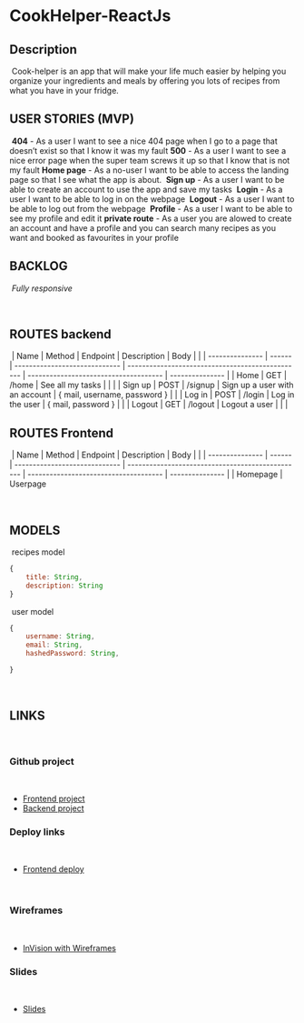 # CookHelper-ReactJs

## Description
​
Cook-helper is an app that will make your life much easier by helping you organize your ingredients and meals by offering you lots of recipes from what you have in your fridge.
​
## USER STORIES (MVP)
​
**404** - As a user I want to see a nice 404 page when I go to a page that doesn’t exist so that I know it was my fault
​
**500** - As a user I want to see a nice error page when the super team screws it up so that I know that is not my fault
​
**Home page** - As a no-user I want to be able to access the landing page so that I see what the app is about.
​
**Sign up** - As a user I want to be able to create an account to use the app and save my tasks
​
**Login** - As a user I want to be able to log in on the webpage 
​
**Logout** - As a user I want to be able to log out from the webpage
​
**Profile** - As a user I want to be able to see my profile and edit it
​
**private route** - As a user you are alowed to create an account and have a profile and you can search many recipes as you want and booked as favourites in your profile
​
## BACKLOG
​
*Fully responsive*

​
​
## ROUTES backend
​
| Name            | Method | Endpoint                      | Description                                      | Body                                  |        |
| --------------- | ------ | ----------------------------- | ------------------------------------------------ | ------------------------------------- | --------------- |
| Home           | GET    | /home                            | See all my tasks                               |                                       |                 |
| Sign up    | POST   | /signup                        | Sign up a user with an account                          | { mail, username, password }                                   |              |
| Log in          | POST   | /login                        | Log in the user                                  | { mail, password }                      |            |
| Logout   | GET    | /logout                            | Logout a user                       |                                       |  |
​
## ROUTES Frontend
​
| Name            | Method | Endpoint                      | Description                                      | Body                                  |        |
| --------------- | ------ | ----------------------------- | ------------------------------------------------ | ------------------------------------- | --------------- |
| Homepage 
| Userpage
​

​
​
## MODELS
​
recipes model
​
```js
{
    title: String,
    description: String
}
```
​
 user model
​
```js
{
    username: String,
    email: String,
    hashedPassword: String,

}
```
​
## LINKS
​
### Github project
​
- [Frontend project]()
- [Backend project]()
​
### Deploy links
​
- [Frontend deploy]()

​
### Wireframes 
​
- [InVision with Wireframes]()
​
### Slides
​
- [Slides]()
